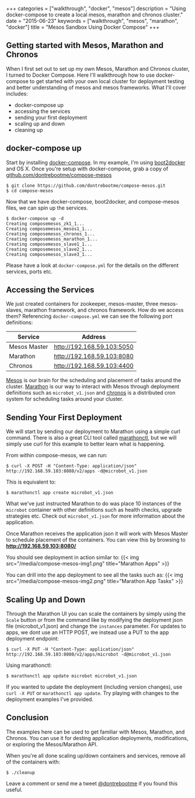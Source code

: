 +++
categories = ["walkthrough", "docker", "mesos"]
description = "Using docker-compose to create a local mesos, marathon and chronos cluster."
date = "2015-06-23"
keywords = ["walkthrough", "mesos", "marathon", "docker"]
title = "Mesos Sandbox Using Docker Compose"
+++

## Getting started with Mesos, Marathon and Chronos
When I first set out to set up my own Mesos, Marathon and Chronos cluster, I turned to Docker Compose. Here I'll walkthrough how to use docker-compose to get started with your own local cluster for deployment testing and better understanding of mesos and mesos frameworks. What I'll cover includes:

* docker-compose up
* accessing the services
* sending your first deployment
* scaling up and down
* cleaning up


## docker-compose up
Start by installing [docker-compose](https://docs.docker.com/compose/install/). In my example, I'm using [boot2docker](http://boot2docker.io/) and OS X. Once you're setup with docker-compose, grab a copy of [github.com/dontrebootme/compose-mesos](https://github.com/dontrebootme/compose-mesos)

    $ git clone https://github.com/dontrebootme/compose-mesos.git
    $ cd compose-mesos

Now that we have docker-compose, boot2docker, and compose-mesos files, we can spin up the services.

```
$ docker-compose up -d
Creating composemesos_zk1_1...
Creating composemesos_mesos1_1...
Creating composemesos_chronos_1...
Creating composemesos_marathon_1...
Creating composemesos_slave1_1...
Creating composemesos_slave2_1...
Creating composemesos_slave3_1...
```
Please have a look at `docker-compose.yml` for the details on the different services, ports etc.

## Accessing the Services
We just created containers for zookeeper, mesos-master, three mesos-slaves, marathon framework, and chronos framework. How do we access them? Referencing `docker-compose.yml` we can see the following port definitions:

Service | Address
--------|-------
|Mesos Master|http://192.168.59.103:5050|
|Marathon|http://192.168.59.103:8080|
|Chronos|http://192.168.59.103:4400|

[Mesos](http://mesos.apache.org/) is our brain for the scheduling and placement of tasks around the cluster.
[Marathon](https://mesosphere.github.io/marathon/) is our way to interact with Mesos through deployment definitions such as `microbot_v1.json` and [chronos](http://mesos.github.io/chronos/) is a distributed cron system for scheduling tasks around your cluster.

## Sending Your First Deployment
We will start by sending our deployment to Marathon using a simple curl command. There is also a great CLI tool called [marathonctl](https://github.com/shoenig/marathonctl), but we will simply use curl for this example to better learn what is happening.

From within compose-mesos, we can run:

```
$ curl -X POST -H "Content-Type: application/json" http://192.168.59.103:8080/v2/apps -d@microbot_v1.json
```

This is equivalent to:

```
$ marathonctl app create microbot_v1.json
```

What we've just instructed Marathon to do was place 10 instances of the `microbot` container with other definitions such as health checks, upgrade strategies etc. Check out `microbot_v1.json` for more information about the application.

Once Marathon receives the application json it will work with Mesos Master to schedule placement of the containers. You can view this by browsing to **http://192.168.59.103:8080/**

You should see deployment in action similar to:
{{< img src="/media/compose-mesos-img1.png" title="Marathon Apps" >}}

You can drill into the app deployment to see all the tasks such as:
{{< img src="/media/compose-mesos-img2.png" title="Marathon App Tasks" >}}

## Scaling Up and Down
Through the Marathon UI you can scale the containers by simply using the `Scale` button or from the command like by modifying the deployment json file (microbot_v1.json) and change the `instances` parameter. For updates to apps, we dont use an HTTP POST, we instead use a PUT to the app deployment endpoint:

```
$ curl -X PUT -H "Content-Type: application/json" http://192.168.59.103:8080/v2/apps/microbot -d@microbot_v1.json
```

Using marathonctl:

```
$ marathonctl app update microbot microbot_v1.json
```

If you wanted to update the deployment (including version changes), use `curl -X PUT` or `marathonctl app update`. Try playing with changes to the deployment examples I've provided.

## Conclusion
The examples here can be used to get familiar with Mesos, Marathon, and Chronos. You can use it for desting application deployments, modifications, or exploring the Mesos/Marathon API.

When you're all done scaling up/down containers and services, remove all of the containers with:

```
$ ./cleanup
```

Leave a comment or send me a tweet [@dontrebootme](http://twitter.com/dontrebootme) if you found this useful.
